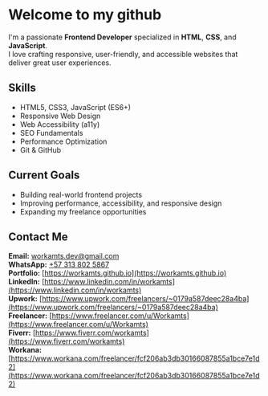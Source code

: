 # Welcome to my github

I'm a passionate **Frontend Developer** specialized in **HTML**, **CSS**, and **JavaScript**.  
I love crafting responsive, user-friendly, and accessible websites that deliver great user experiences.

## Skills
- HTML5, CSS3, JavaScript (ES6+)
- Responsive Web Design
- Web Accessibility (a11y)
- SEO Fundamentals
- Performance Optimization
- Git & GitHub

## Current Goals
- Building real-world frontend projects
- Improving performance, accessibility, and responsive design
- Expanding my freelance opportunities

## Contact Me
**Email:** [workamts.dev@gmail.com](mailto:workamts.dev@gmail.com)  
**WhatsApp:** [+57 313 802 5867](https://wa.me/573138025867)  
**Portfolio:** [https://workamts.github.io](https://workamts.github.io)  
**LinkedIn:** [https://www.linkedin.com/in/workamts](https://www.linkedin.com/in/workamts)  
**Upwork:** [https://www.upwork.com/freelancers/~0179a587deec28a4ba](https://www.upwork.com/freelancers/~0179a587deec28a4ba)  
**Freelancer:** [https://www.freelancer.com/u/Workamts](https://www.freelancer.com/u/Workamts)  
**Fiverr:** [https://www.fiverr.com/workamts](https://www.fiverr.com/workamts)  
**Workana:** [https://www.workana.com/freelancer/fcf206ab3db30166087855a1bce7e1d2](https://www.workana.com/freelancer/fcf206ab3db30166087855a1bce7e1d2)  



